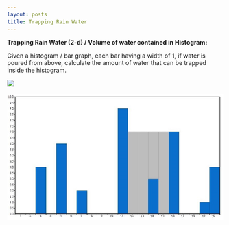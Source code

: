 ```yaml
---
layout: posts
title: Trapping Rain Water
---
```



**Trapping Rain Water (2-d) / Volume of water contained in Histogram:**

Given a histogram / bar graph, each bar having a width of 1, if water is poured from above, calculate the amount of water that can be trapped inside the histogram.

![](/blob/master/Images/TrappingRainWater/fig1.jpg?raw=true)

![Figure1](https://github.com/ughosh1/Blog/blob/master/Images/TrappingRainWater/fig1.jpg "Figure1")
